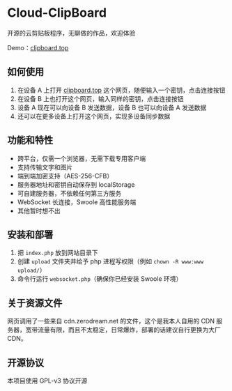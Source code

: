 # Cloud-ClipBoard
开源的云剪贴板程序，无聊做的作品，欢迎体验

Demo：[clipboard.top](https://clipboard.top/)

## 如何使用
1. 在设备 A 上打开 [clipboard.top](https://clipboard.top/) 这个网页，随便输入一个密钥，点击连接按钮
2. 在设备 B 上也打开这个网页，输入同样的密钥，点击连接按钮
3. 设备 A 现在可以向设备 B 发送数据，设备 B 也可以向设备 A 发送数据
4. 还可以在更多设备上打开这个网页，实现多设备同步数据

## 功能和特性
- 跨平台，仅需一个浏览器，无需下载专用客户端
- 支持传输文字和图片
- 端到端加密支持（AES-256-CFB）
- 服务器地址和密钥自动保存到 localStorage
- 可自建服务器，不依赖任何第三方服务
- WebSocket 长连接，Swoole 高性能服务端
- 其他暂时想不出

## 安装和部署
1. 把 `index.php` 放到网站目录下
2. 创建 `upload` 文件夹并给予 php 进程写权限（例如 `chown -R www:www upload/`）
3. 命令行运行 `websocket.php`（确保你已经安装 Swoole 环境）

## 关于资源文件
网页调用了一些来自 cdn.zerodream.net 的文件，这个是我本人自用的 CDN 服务器，宽带流量有限，而且不太稳定，日常爆炸，部署的话建议自行更换为大厂 CDN。

## 开源协议
本项目使用 GPL-v3 协议开源
